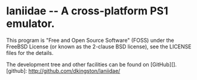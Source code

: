 laniidae -- A cross-platform PS1 emulator.
==========================================

This program is "Free and Open Source Software" (FOSS) under the FreeBSD License
(or known as the 2-clause BSD license), see the LICENSE files for the details.

The development tree and other facilities can be found on [GitHub][].
[github]: http://github.com/dkingston/laniidae/
